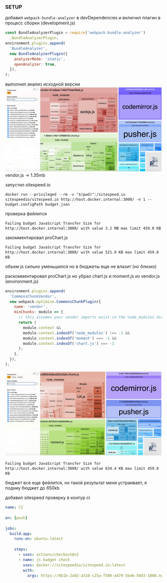 ### SETUP

добавил `webpack-bundle-analyzer` в devDependencies
и включил плагин в процесс сборки (development.js)

```js
const BundleAnalyzerPlugin = require('webpack-bundle-analyzer')
  .BundleAnalyzerPlugin;
environment.plugins.append(
  'BundleAnalyzer',
  new BundleAnalyzerPlugin({
    analyzerMode: 'static',
    openAnalyzer: true,
  }),
);
```

выполнил анализ исходной версии
![Alt text](/first_bundler_check.jpg?raw=true 'Initial')
vendor.js -> 1.35mb

запустил sitespeed.io

```shell script
docker run --privileged --rm -v "$(pwd)":/sitespeed.io sitespeedio/sitespeed.io http://host.docker.internal:3000/ -n 1 --budget.configPath budget.json
```

проверка фейлится

```shell script
Failing budget JavaScript Transfer Size for http://host.docker.internal:3000/ with value 3.2 MB max limit 459.0 KB
```

закомментировал proChart.js

```shell script
Failing budget JavaScript Transfer Size for http://host.docker.internal:3000/ with value 521.9 KB max limit 459.0 KB
```

объем js сильно уменьшился но в бюджеты еще не влазит (но близко)

раскомментировал proChart.js но убрал chart.js и moment.js из vendor.js (environment.js)

```js
environment.plugins.append(
  'CommonsChunkVendor',
  new webpack.optimize.CommonsChunkPlugin({
    name: 'vendor',
    minChunks: module => {
      // this assumes your vendor imports exist in the node_modules directory
      return (
        module.context &&
        module.context.indexOf('node_modules') !== -1 &&
        module.context.indexOf('moment') === -1 &&
        module.context.indexOf('chart.js') === -1
      );
    },
  }),
);
```

![Alt text](/second_bundler_check.jpg?raw=true 'Optimized')

```shell script
Failing budget JavaScript Transfer Size for http://host.docker.internal:3000/ with value 634.4 KB max limit 459.0 KB
```

бюджет все еще фейлится, но такой результат меня устраивает, я подниу бюджет до 650kb

добавил sitespeed проверку в контур ci

```yaml
name: CI

on: [push]

jobs:
  build-app:
    runs-on: ubuntu-latest

    steps:
      - uses: actions/checkout@v2
      - name: js budget check
        uses: docker://sitespeedio/sitespeed.io:latest
        with:
          args: https://8b1b-2a02-a310-c25a-f500-a479-5be6-50d3-1088.ngrok.io  -n 1 --budget.configPath ./budget.json
```
